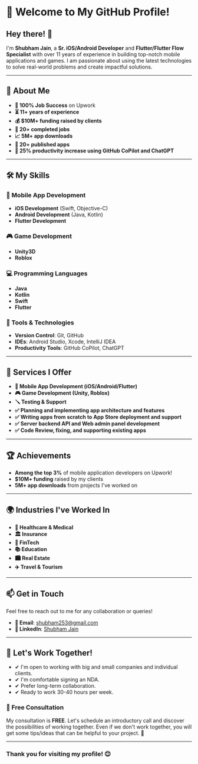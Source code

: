 # 🌟 Welcome to My GitHub Profile!

## Hey there! 👋

I'm **Shubham Jain**, a **Sr. iOS/Android Developer** and **Flutter/Flutter Flow Specialist** with over 11 years of experience in building top-notch mobile applications and games. I am passionate about using the latest technologies to solve real-world problems and create impactful solutions.

---

## 🚀 About Me

- **💼 100% Job Success** on Upwork
- **⏳ 11+ years of experience**
- **💰 $10M+ funding raised by clients**
- **📱 20+ completed jobs**
- **📈 5M+ app downloads**
- **🚀 20+ published apps**
- **🔧 25% productivity increase using GitHub CoPilot and ChatGPT**

---

## 🛠️ My Skills

### 📱 Mobile App Development
- **iOS Development** (Swift, Objective-C)
- **Android Development** (Java, Kotlin)
- **Flutter Development**

### 🎮 Game Development
- **Unity3D**
- **Roblox**

### 💻 Programming Languages
- **Java**
- **Kotlin**
- **Swift**
- **Flutter**

### 🔧 Tools & Technologies
- **Version Control**: Git, GitHub
- **IDEs**: Android Studio, Xcode, IntelliJ IDEA
- **Productivity Tools**: GitHub CoPilot, ChatGPT

---

## 🌟 Services I Offer

- **📱 Mobile App Development (iOS/Android/Flutter)**
- **🎮 Game Development (Unity, Roblox)**
- **🪛 Testing & Support**
- **✅ Planning and implementing app architecture and features**
- **✅ Writing apps from scratch to App Store deployment and support**
- **✅ Server backend API and Web admin panel development**
- **✅ Code Review, fixing, and supporting existing apps**

---

## 🏆 Achievements

- **Among the top 3%** of mobile application developers on Upwork!
- **$10M+ funding** raised by my clients
- **5M+ app downloads** from projects I've worked on

---

## 🌍 Industries I've Worked In

- **🏥 Healthcare & Medical**
- **🏛️ Insurance**
- **🚀 FinTech**
- **📚 Education**
- **🏙️ Real Estate**
- **✈️ Travel & Tourism**

---

## 📫 Get in Touch

Feel free to reach out to me for any collaboration or queries!

- **📧 Email**: [shubham253@gmail.com](mailto:shubham253@gmail.com)
- **🔗 LinkedIn**: [Shubham Jain](https://www.linkedin.com/in/er-shubham-jain/)

---

## 🚀 Let's Work Together!

- ✔ I'm open to working with big and small companies and individual clients.
- ✔ I'm comfortable signing an NDA.
- ✔ Prefer long-term collaboration.
- ✔ Ready to work 30-40 hours per week.

### 💬 Free Consultation

My consultation is **FREE**. Let's schedule an introductory call and discover the possibilities of working together. Even if we don't work together, you will get some tips/ideas that can be helpful to your project. 🙌

---

### Thank you for visiting my profile! 😊
